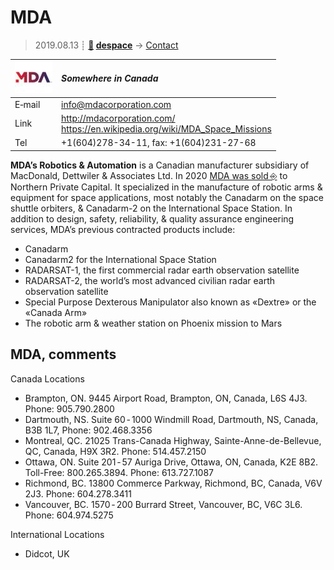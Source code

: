 # MDA
> 2019.08.13 ┊ **[🚀](../index/index.md) [despace](index.md)** → [Contact](contact.md)

|[![](f/contact/m/mda_logo1_thumb.jpg)](f/contact/m/mda_logo1.png)|*Somewhere in Canada*|
|:--|:--|
|E‑mail| <info@mdacorporation.com> |
|Link| <http://mdacorporation.com/><br> <https://en.wikipedia.org/wiki/MDA_Space_Missions> |
|Tel| +1(604)278-34-11, fax: +1(604)231-27-68 |

**MDA’s Robotics & Automation** is a Canadian manufacturer subsidiary of MacDonald, Dettwiler & Associates Ltd. In 2020 [MDA was sold ⎆](http://investor.maxar.com/investor-news/press-release-details/2019/Maxar-Technologies-to-Sell-MDA-to-Northern-Private-Capital-for-CAD1-Billion/default.aspx) to Northern Private Capital. It specialized in the manufacture of robotic arms & equipment for space applications, most notably the Canadarm on the space shuttle orbiters, & Canadarm-2 on the International Space Station. In addition to design, safety, reliability, & quality assurance engineering services, MDA’s previous contracted products include:

   - Canadarm
   - Canadarm2 for the International Space Station
   - RADARSAT-1, the first commercial radar earth observation satellite
   - RADARSAT-2, the world’s most advanced civilian radar earth observation satellite
   - Special Purpose Dexterous Manipulator also known as «Dextre» or the «Canada Arm»
   - The robotic arm & weather station on Phoenix mission to Mars


<p style="page-break-after:always"> </p>

## MDA, comments

Canada Locations

   - Brampton, ON. 9445 Airport Road, Brampton, ON, Canada, L6S 4J3. Phone: 905.790.2800
   - Dartmouth, NS. Suite 60 ‑ 1000 Windmill Road, Dartmouth, NS, Canada, B3B 1L7, Phone: 902.468.3356
   - Montreal, QC. 21025 Trans-Canada Highway, Sainte-Anne-de-Bellevue, QC, Canada, H9X 3R2. Phone: 514.457.2150
   - Ottawa, ON. Suite 201 ‑ 57 Auriga Drive, Ottawa, ON, Canada, K2E 8B2. Toll-Free: 800.265.3894. Phone: 613.727.1087
   - Richmond, BC. 13800 Commerce Parkway, Richmond, BC, Canada, V6V 2J3. Phone: 604.278.3411
   - Vancouver, BC. 1570 ‑ 200 Burrard Street, Vancouver, BC, V6C 3L6. Phone: 604.974.5275

International Locations

   - Didcot, UK
